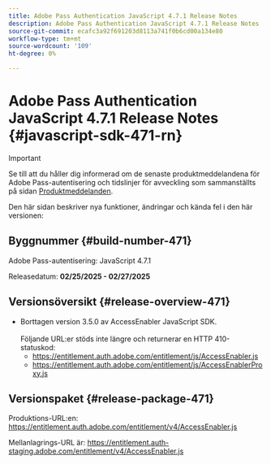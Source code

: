 ```yaml
---
title: Adobe Pass Authentication JavaScript 4.7.1 Release Notes
description: Adobe Pass Authentication JavaScript 4.7.1 Release Notes
source-git-commit: ecafc3a92f691203d8113a741f0b6cd00a134e80
workflow-type: tm+mt
source-wordcount: '109'
ht-degree: 0%

---
```


# Adobe Pass Authentication JavaScript 4.7.1 Release Notes {#javascript-sdk-471-rn}

>[!IMPORTANT]
>
> Se till att du håller dig informerad om de senaste produktmeddelandena för Adobe Pass-autentisering och tidslinjer för avveckling som sammanställts på sidan [Produktmeddelanden](/help/authentication/product-announcements.md).

Den här sidan beskriver nya funktioner, ändringar och kända fel i den här versionen:

## Byggnummer {#build-number-471}

Adobe Pass-autentisering: JavaScript 4.7.1

Releasedatum: **02/25/2025 - 02/27/2025**

## Versionsöversikt {#release-overview-471}

* Borttagen version 3.5.0 av AccessEnabler JavaScript SDK.
  <br/><br/>
Följande URL:er stöds inte längre och returnerar en HTTP 410-statuskod:
   * https://entitlement.auth.adobe.com/entitlement/js/AccessEnabler.js
   * https://entitlement.auth.adobe.com/entitlement/js/AccessEnablerProxy.js

## Versionspaket {#release-package-471}

Produktions-URL:en: https://entitlement.auth.adobe.com/entitlement/v4/AccessEnabler.js

Mellanlagrings-URL är: https://entitlement.auth-staging.adobe.com/entitlement/v4/AccessEnabler.js
